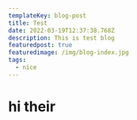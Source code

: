 ```yaml
---
templateKey: blog-post
title: Test
date: 2022-03-19T12:37:38.768Z
description: This is test blog
featuredpost: true
featuredimage: /img/blog-index.jpg
tags:
  - nice
---
```

# hi their